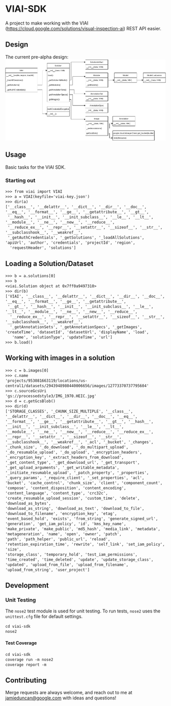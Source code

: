 # VIAI-SDK

A project to make working with the VIAI (https://cloud.google.com/solutions/visual-inspection-ai) REST API easier. 

## Design

The current pre-alpha design: ![VIAI-SDK Class Degign](img/viai-sdk.drawio.png)

## Usage

Basic tasks for the VIAI SDK.

### Starting out

```
>>> from viai import VIAI
>>> a = VIAI(keyfile='viai-key.json')
>>> dir(a)
['__class__', '__delattr__', '__dict__', '__dir__', '__doc__', '__eq__', '__format__', '__ge__', '__getattribute__', '__gt__',
 '__hash__', '__init__', '__init_subclass__', '__le__', '__lt__', '__module__', '__ne__', '__new__', '__reduce__', 
 '__reduce_ex__', '__repr__', '__setattr__', '__sizeof__', '__str__', '__subclasshook__', '__weakref__', 
 '_getAuthCredentials', '_getSolutions', '_loadAllSolutions', 'apiUrl', 'author', 'credentials', 'projectId', 'region',
  'requestHeader', 'solutions']
```

## Loading a Solution/Dataset

```
>>> b = a.solutions[0]
>>> b
<viai.Solution object at 0x7ff0a9497310>
>>> dir(b)
['VIAI', '__class__', '__delattr__', '__dict__', '__dir__', '__doc__', '__eq__', '__format__', '__ge__', '__getattribute__',
 '__gt__', '__hash__', '__init__', '__init_subclass__', '__le__', '__lt__', '__module__', '__ne__', '__new__', '__reduce__',
  '__reduce_ex__', '__repr__', '__setattr__', '__sizeof__', '__str__', '__subclasshook__', '__weakref__', 
  '_getAnnotationSets', '_getAnnotationSpecs', '_getImages', 'createTime', 'datasetId', 'datasetUrl', 'displayName', 'load',
   'name', 'solutionType', 'updateTime', 'url']
>>> b.load()
```

## Working with images in a solution

```
>>> c = b.images[0]
>>> c.name
'projects/953081663119/locations/us-central1/datasets/2943948980440006656/images/12773370737795604'
>>> c.sourceGcsUri
'gs://processedstyle3/IMG_1970.HEIC.jpg'
>>> d = c.getGcsBlob()
>>> dir(d)
['STORAGE_CLASSES', '_CHUNK_SIZE_MULTIPLE', '__class__', '__delattr__', '__dict__', '__dir__', '__doc__', '__eq__', 
'__format__', '__ge__', '__getattribute__', '__gt__', '__hash__', '__init__', '__init_subclass__', '__le__', '__lt__', 
'__module__', '__ne__', '__new__', '__reduce__', '__reduce_ex__', '__repr__', '__setattr__', '__sizeof__', '__str__', 
'__subclasshook__', '__weakref__', '_acl', '_bucket', '_changes', '_chunk_size', '_do_download', '_do_multipart_upload', 
'_do_resumable_upload', '_do_upload', '_encryption_headers', '_encryption_key', '_extract_headers_from_download', 
'_get_content_type', '_get_download_url', '_get_transport', '_get_upload_arguments', '_get_writable_metadata', 
'_initiate_resumable_upload', '_patch_property', '_properties', '_query_params', '_require_client', '_set_properties', 'acl', 
'bucket', 'cache_control', 'chunk_size', 'client', 'component_count', 'compose', 'content_disposition', 'content_encoding', 
'content_language', 'content_type', 'crc32c', 'create_resumable_upload_session', 'custom_time', 'delete', 'download_as_bytes', 
'download_as_string', 'download_as_text', 'download_to_file', 'download_to_filename', 'encryption_key', 'etag', 
'event_based_hold', 'exists', 'from_string', 'generate_signed_url', 'generation', 'get_iam_policy', 'id', 'kms_key_name', 
'make_private', 'make_public', 'md5_hash', 'media_link', 'metadata', 'metageneration', 'name', 'open', 'owner', 'patch', 
'path', 'path_helper', 'public_url', 'reload', 'retention_expiration_time', 'rewrite', 'self_link', 'set_iam_policy', 'size', 
'storage_class', 'temporary_hold', 'test_iam_permissions', 'time_created', 'time_deleted', 'update', 'update_storage_class', 
'updated', 'upload_from_file', 'upload_from_filename', 'upload_from_string', 'user_project']

```
## Development

### Unit Testing

The `nose2` test module is used for unit testing. To run tests, `nose2` uses the `unittest.cfg` file for default settings.

```
cd viai-sdk
nose2 
```

#### Test Coverage

```
cd viai-sdk
coverage run -m nose2
coverage report -m 
```

## Contributing

Merge requests are always welcome, and reach out to me at jamieduncan@google.com with ideas and questions!